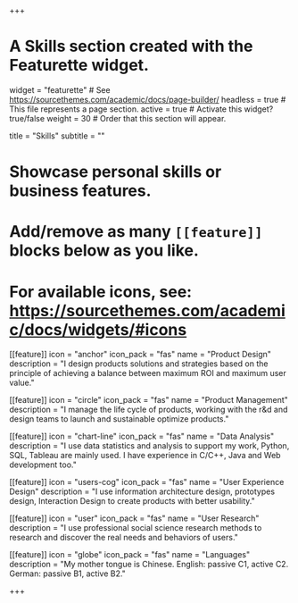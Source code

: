 +++
# A Skills section created with the Featurette widget.
widget = "featurette"  # See https://sourcethemes.com/academic/docs/page-builder/
headless = true  # This file represents a page section.
active = true  # Activate this widget? true/false
weight = 30  # Order that this section will appear.

title = "Skills"
subtitle = ""

# Showcase personal skills or business features.
# 
# Add/remove as many `[[feature]]` blocks below as you like.
# 
# For available icons, see: https://sourcethemes.com/academic/docs/widgets/#icons

[[feature]]
  icon = "anchor"
  icon_pack = "fas"
  name = "Product Design"
  description = "I design products solutions and strategies based on the principle of achieving a balance between maximum ROI and maximum user value."

[[feature]]
  icon = "circle"
  icon_pack = "fas"
  name = "Product Management"
  description = "I manage the life cycle of products, working with the r&d and design teams to launch and sustainable optimize products."
  
[[feature]]
  icon = "chart-line"
  icon_pack = "fas"
  name = "Data Analysis"
  description = "I use data statistics and analysis to support my work, Python, SQL, Tableau are mainly used. I have experience in C/C++, Java and Web development too."  

[[feature]]
  icon = "users-cog"
  icon_pack = "fas"
  name = "User Experience Design"
  description = "I use information architecture design, prototypes design, Interaction Design to create products with better usability."

[[feature]]
  icon = "user"
  icon_pack = "fas"
  name = "User Research"
  description = "I use professional social science research methods to research and discover the real needs and behaviors of users."


[[feature]]
  icon = "globe"
  icon_pack = "fas"
  name = "Languages"
  description = "My mother tongue is Chinese. English: passive C1, active C2. German: passive B1, active B2."

+++
